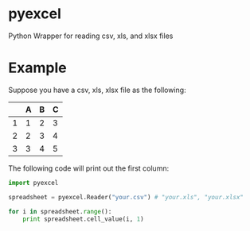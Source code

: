 pyexcel
=======

Python Wrapper for reading csv, xls, and xlsx files


Example
=======

Suppose you have a csv, xls, xlsx file as the following:

| |A|B|C|
|-|-|-|-|
|1|1|2|3|
|2|2|3|4|
|3|3|4|5|


The following code will print out the first column:

```python
import pyexcel

spreadsheet = pyexcel.Reader("your.csv") # "your.xls", "your.xlsx"

for i in spreadsheet.range():
    print spreadsheet.cell_value(i, 1)
```
